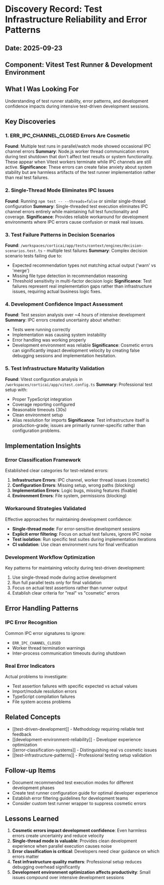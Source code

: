 # Discovery Record: Test Infrastructure Reliability and Error Patterns

## Date: 2025-09-23
## Component: Vitest Test Runner & Development Environment

## What I Was Looking For
Understanding of test runner stability, error patterns, and development confidence impacts during intensive test-driven development sessions.

## Key Discoveries

### 1. ERR_IPC_CHANNEL_CLOSED Errors Are Cosmetic
**Found**: Multiple test runs in parallel/watch mode showed occasional IPC channel errors
**Summary**: Node.js worker thread communication errors during test shutdown that don't affect test results or system functionality. These appear when Vitest workers terminate while IPC channels are still active.
**Significance**: These errors can create false anxiety about system stability but are harmless artifacts of the test runner implementation rather than real test failures.

### 2. Single-Thread Mode Eliminates IPC Issues
**Found**: Running `npm test -- --threads=false` or similar single-thread configuration
**Summary**: Single-threaded test execution eliminates IPC channel errors entirely while maintaining full test functionality and coverage.
**Significance**: Provides reliable workaround for development environments where IPC errors cause confusion or mask real issues.

### 3. Test Failure Patterns in Decision Scenarios
**Found**: `/workspaces/corticai/app/tests/context/engines/decision-scenarios.test.ts` - multiple test failures
**Summary**: Complex decision scenario tests failing due to:
- Expected recommendation types not matching actual output ('warn' vs 'merge')
- Missing file type detection in recommendation reasoning
- Threshold sensitivity in multi-factor decision logic
**Significance**: Test failures represent real implementation gaps rather than infrastructure issues, requiring actual business logic fixes.

### 4. Development Confidence Impact Assessment
**Found**: Test session analysis over ~4 hours of intensive development
**Summary**: IPC errors created uncertainty about whether:
- Tests were running correctly
- Implementation was causing system instability
- Error handling was working properly
- Development environment was reliable
**Significance**: Cosmetic errors can significantly impact development velocity by creating false debugging sessions and implementation hesitation.

### 5. Test Infrastructure Maturity Validation
**Found**: Vitest configuration analysis in `/workspaces/corticai/app/vitest.config.ts`
**Summary**: Professional test setup with:
- Proper TypeScript integration
- Coverage reporting configured
- Reasonable timeouts (30s)
- Clean environment setup
- Alias resolution for imports
**Significance**: Test infrastructure itself is production-grade; issues are primarily runner-specific rather than configuration problems.

## Implementation Insights

### Error Classification Framework
Established clear categories for test-related errors:
1. **Infrastructure Errors**: IPC channel, worker thread issues (cosmetic)
2. **Configuration Errors**: Missing setup, wrong paths (blocking)
3. **Implementation Errors**: Logic bugs, missing features (fixable)
4. **Environment Errors**: File system, permissions (blocking)

### Workaround Strategies Validated
Effective approaches for maintaining development confidence:
- **Single-thread mode**: For error-sensitive development sessions
- **Explicit error filtering**: Focus on actual test failures, ignore IPC noise
- **Test isolation**: Run specific test suites during implementation iterations
- **CI validation**: Use clean environment runs for final verification

### Development Workflow Optimization
Key patterns for maintaining velocity during test-driven development:
1. Use single-thread mode during active development
2. Run full parallel tests only for final validation
3. Focus on actual test assertions rather than runner output
4. Establish clear criteria for "real" vs "cosmetic" errors

## Error Handling Patterns

### IPC Error Recognition
Common IPC error signatures to ignore:
- `ERR_IPC_CHANNEL_CLOSED`
- Worker thread termination warnings
- Inter-process communication timeouts during shutdown

### Real Error Indicators
Actual problems to investigate:
- Test assertion failures with specific expected vs actual values
- Import/module resolution errors
- TypeScript compilation failures
- File system access problems

## Related Concepts
- [[test-driven-development]] - Methodology requiring reliable test feedback
- [[development-environment-reliability]] - Developer experience optimization
- [[error-classification-systems]] - Distinguishing real vs cosmetic issues
- [[test-infrastructure-patterns]] - Professional testing setup validation

## Follow-up Items
- Document recommended test execution modes for different development phases
- Create test runner configuration guide for optimal developer experience
- Establish error filtering guidelines for development teams
- Consider custom test runner wrapper to suppress cosmetic errors

## Lessons Learned
1. **Cosmetic errors impact development confidence**: Even harmless errors create uncertainty and reduce velocity
2. **Single-thread mode is valuable**: Provides clean development experience when parallel execution causes noise
3. **Error classification is critical**: Developers need clear guidance on which errors matter
4. **Test infrastructure quality matters**: Professional setup reduces debugging overhead significantly
5. **Development environment optimization affects productivity**: Small issues compound over intensive development sessions